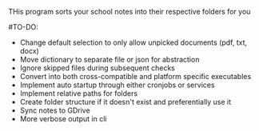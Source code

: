 THis program sorts your school notes into their respective folders for you

#TO-DO:
- Change default selection to only allow unpicked documents (pdf, txt, docx)
- Move dictionary to separate file or json for abstraction
- Ignore skipped files during subsequent checks
- Convert into both cross-compatible and platform specific executables
- Implement auto startup through either cronjobs or services
- Implement relative paths for folders
- Create folder structure if it doesn't exist and preferentially use it
- Sync notes to GDrive
- More verbose output in cli